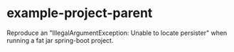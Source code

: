 # example-project-parent
Reproduce an "IllegalArgumentException: Unable to locate persister" when running a fat jar spring-boot project.
